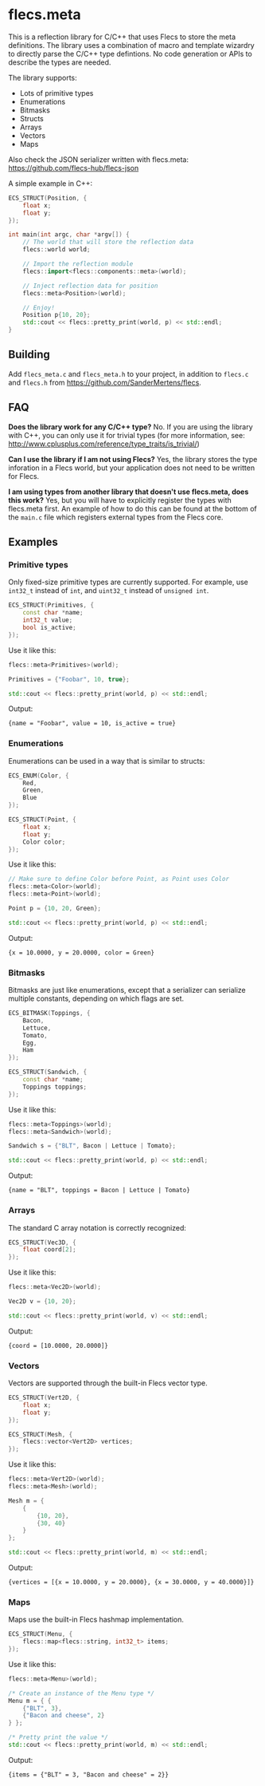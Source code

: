 # flecs.meta
This is a reflection library for C/C++ that uses Flecs to store the meta definitions. The library uses a combination of macro and template wizardry to directly parse the C/C++ type defintions. No code generation or APIs to describe the types are needed. 

The library supports:
 - Lots of primitive types
 - Enumerations
 - Bitmasks
 - Structs
 - Arrays
 - Vectors
 - Maps
 
Also check the JSON serializer written with flecs.meta: https://github.com/flecs-hub/flecs-json
 
A simple example in C++:
```c++
ECS_STRUCT(Position, {
    float x;
    float y;
});

int main(int argc, char *argv[]) {
    // The world that will store the reflection data
    flecs::world world;

    // Import the reflection module
    flecs::import<flecs::components::meta>(world);

    // Inject reflection data for position
    flecs::meta<Position>(world);

    // Enjoy!
    Position p{10, 20};
    std::cout << flecs::pretty_print(world, p) << std::endl;
}
```

## Building
Add `flecs_meta.c` and `flecs_meta.h` to your project, in addition to `flecs.c` and `flecs.h` from https://github.com/SanderMertens/flecs.

## FAQ
**Does the library work for any C/C++ type?**
No. If you are using the library with C++, you can only use it for trivial types (for more information, see: http://www.cplusplus.com/reference/type_traits/is_trivial/)

**Can I use the library if I am not using Flecs?**
Yes, the library stores the type inforation in a Flecs world, but your application does not need to be written for Flecs.

**I am using types from another library that doesn't use flecs.meta, does this work?**
Yes, but you will have to explicitly register the types with flecs.meta first. An example of how to do this can be found at the bottom of the `main.c` file which registers external types from the Flecs core.

## Examples

### Primitive types
Only fixed-size primitive types are currently supported. For example, use 
`int32_t` instead of `int`, and `uint32_t` instead of `unsigned int`.

```c++
ECS_STRUCT(Primitives, {
    const char *name;
    int32_t value;
    bool is_active;
});
```

Use it like this:

```c++
flecs::meta<Primitives>(world);

Primitives = {"Foobar", 10, true};

std::cout << flecs::pretty_print(world, p) << std::endl;
```

Output:

```
{name = "Foobar", value = 10, is_active = true}
```

### Enumerations
Enumerations can be used in a way that is similar to structs: 

```c++
ECS_ENUM(Color, {
    Red,
    Green,
    Blue
});

ECS_STRUCT(Point, {
    float x;
    float y;
    Color color;
});
```

Use it like this:

```c++
// Make sure to define Color before Point, as Point uses Color
flecs::meta<Color>(world);
flecs::meta<Point>(world);

Point p = {10, 20, Green};

std::cout << flecs::pretty_print(world, p) << std::endl;
```

Output:

```
{x = 10.0000, y = 20.0000, color = Green}
```

### Bitmasks
Bitmasks are just like enumerations, except that a serializer can serialize multiple constants, depending on which flags are set.

```c++
ECS_BITMASK(Toppings, {
    Bacon,
    Lettuce,
    Tomato,
    Egg,
    Ham
});

ECS_STRUCT(Sandwich, {
    const char *name;
    Toppings toppings;
});
```

Use it like this:

```c++
flecs::meta<Toppings>(world);
flecs::meta<Sandwich>(world);

Sandwich s = {"BLT", Bacon | Lettuce | Tomato};

std::cout << flecs::pretty_print(world, p) << std::endl;
```

Output:

```
{name = "BLT", toppings = Bacon | Lettuce | Tomato}
```

### Arrays
The standard C array notation is correctly recognized:

```c++
ECS_STRUCT(Vec3D, {
    float coord[2];
});
```

Use it like this:

```c++
flecs::meta<Vec2D>(world);

Vec2D v = {10, 20};

std::cout << flecs::pretty_print(world, v) << std::endl;
```

Output:

```
{coord = [10.0000, 20.0000]}
```

### Vectors
Vectors are supported through the built-in Flecs vector type.

```c++
ECS_STRUCT(Vert2D, {
    float x;
    float y;
});

ECS_STRUCT(Mesh, {
    flecs::vector<Vert2D> vertices;
});
```

Use it like this:

```c++
flecs::meta<Vert2D>(world);
flecs::meta<Mesh>(world);

Mesh m = {
    {
        {10, 20},
        {30, 40}
    }
};

std::cout << flecs::pretty_print(world, m) << std::endl;
```

Output:

```
{vertices = [{x = 10.0000, y = 20.0000}, {x = 30.0000, y = 40.0000}]}
```

### Maps
Maps use the built-in Flecs hashmap implementation.

```c++
ECS_STRUCT(Menu, {
    flecs::map<flecs::string, int32_t> items;
});
```

Use it like this:

```c++
flecs::meta<Menu>(world);

/* Create an instance of the Menu type */
Menu m = { {
    {"BLT", 3},
    {"Bacon and cheese", 2}
} };

/* Pretty print the value */
std::cout << flecs::pretty_print(world, m) << std::endl;
```

Output:

```
{items = {"BLT" = 3, "Bacon and cheese" = 2}}
```

